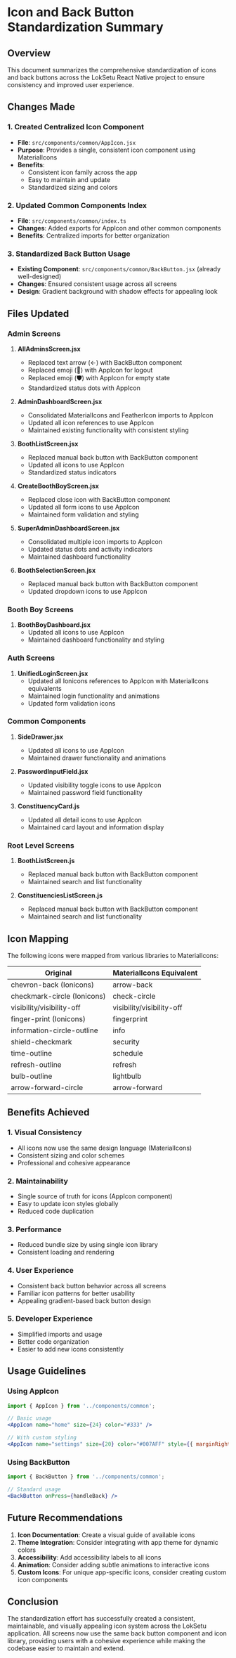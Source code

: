 # Icon and Back Button Standardization Summary

## Overview
This document summarizes the comprehensive standardization of icons and back buttons across the LokSetu React Native project to ensure consistency and improved user experience.

## Changes Made

### 1. Created Centralized Icon Component
- **File**: `src/components/common/AppIcon.jsx`
- **Purpose**: Provides a single, consistent icon component using MaterialIcons
- **Benefits**: 
  - Consistent icon family across the app
  - Easy to maintain and update
  - Standardized sizing and colors

### 2. Updated Common Components Index
- **File**: `src/components/common/index.ts`
- **Changes**: Added exports for AppIcon and other common components
- **Benefits**: Centralized imports for better organization

### 3. Standardized Back Button Usage
- **Existing Component**: `src/components/common/BackButton.jsx` (already well-designed)
- **Changes**: Ensured consistent usage across all screens
- **Design**: Gradient background with shadow effects for appealing look

## Files Updated

### Admin Screens
1. **AllAdminsScreen.jsx**
   - Replaced text arrow (←) with BackButton component
   - Replaced emoji (🚪) with AppIcon for logout
   - Replaced emoji (🛡️) with AppIcon for empty state
   - Standardized status dots with AppIcon

2. **AdminDashboardScreen.jsx**
   - Consolidated MaterialIcons and FeatherIcon imports to AppIcon
   - Updated all icon references to use AppIcon
   - Maintained existing functionality with consistent styling

3. **BoothListScreen.jsx**
   - Replaced manual back button with BackButton component
   - Updated all icons to use AppIcon
   - Standardized status indicators

4. **CreateBoothBoyScreen.jsx**
   - Replaced close icon with BackButton component
   - Updated all form icons to use AppIcon
   - Maintained form validation and styling

5. **SuperAdminDashboardScreen.jsx**
   - Consolidated multiple icon imports to AppIcon
   - Updated status dots and activity indicators
   - Maintained dashboard functionality

6. **BoothSelectionScreen.jsx**
   - Replaced manual back button with BackButton component
   - Updated dropdown icons to use AppIcon

### Booth Boy Screens
1. **BoothBoyDashboard.jsx**
   - Updated all icons to use AppIcon
   - Maintained dashboard functionality and styling

### Auth Screens
1. **UnifiedLoginScreen.jsx**
   - Updated all Ionicons references to AppIcon with MaterialIcons equivalents
   - Maintained login functionality and animations
   - Updated form validation icons

### Common Components
1. **SideDrawer.jsx**
   - Updated all icons to use AppIcon
   - Maintained drawer functionality and animations

2. **PasswordInputField.jsx**
   - Updated visibility toggle icons to use AppIcon
   - Maintained password field functionality

3. **ConstituencyCard.js**
   - Updated all detail icons to use AppIcon
   - Maintained card layout and information display

### Root Level Screens
1. **BoothListScreen.js**
   - Replaced manual back button with BackButton component
   - Maintained search and list functionality

2. **ConstituenciesListScreen.js**
   - Replaced manual back button with BackButton component
   - Maintained search and list functionality

## Icon Mapping
The following icons were mapped from various libraries to MaterialIcons:

| Original | MaterialIcons Equivalent |
|----------|-------------------------|
| chevron-back (Ionicons) | arrow-back |
| checkmark-circle (Ionicons) | check-circle |
| visibility/visibility-off | visibility/visibility-off |
| finger-print (Ionicons) | fingerprint |
| information-circle-outline | info |
| shield-checkmark | security |
| time-outline | schedule |
| refresh-outline | refresh |
| bulb-outline | lightbulb |
| arrow-forward-circle | arrow-forward |

## Benefits Achieved

### 1. Visual Consistency
- All icons now use the same design language (MaterialIcons)
- Consistent sizing and color schemes
- Professional and cohesive appearance

### 2. Maintainability
- Single source of truth for icons (AppIcon component)
- Easy to update icon styles globally
- Reduced code duplication

### 3. Performance
- Reduced bundle size by using single icon library
- Consistent loading and rendering

### 4. User Experience
- Consistent back button behavior across all screens
- Familiar icon patterns for better usability
- Appealing gradient-based back button design

### 5. Developer Experience
- Simplified imports and usage
- Better code organization
- Easier to add new icons consistently

## Usage Guidelines

### Using AppIcon
```jsx
import { AppIcon } from '../components/common';

// Basic usage
<AppIcon name="home" size={24} color="#333" />

// With custom styling
<AppIcon name="settings" size={20} color="#007AFF" style={{ marginRight: 8 }} />
```

### Using BackButton
```jsx
import { BackButton } from '../components/common';

// Standard usage
<BackButton onPress={handleBack} />
```

## Future Recommendations

1. **Icon Documentation**: Create a visual guide of available icons
2. **Theme Integration**: Consider integrating with app theme for dynamic colors
3. **Accessibility**: Add accessibility labels to all icons
4. **Animation**: Consider adding subtle animations to interactive icons
5. **Custom Icons**: For unique app-specific icons, consider creating custom icon components

## Conclusion
The standardization effort has successfully created a consistent, maintainable, and visually appealing icon system across the LokSetu application. All screens now use the same back button component and icon library, providing users with a cohesive experience while making the codebase easier to maintain and extend.